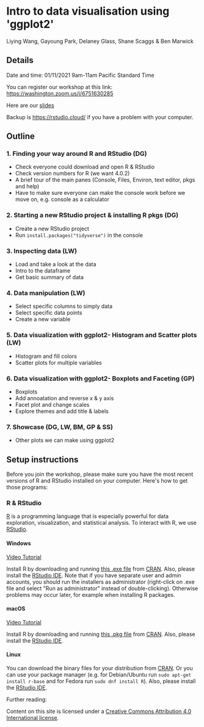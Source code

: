 # Intro to data visualisation using 'ggplot2'

Liying Wang, Gayoung Park, Delaney Glass, Shane Scaggs & Ben Marwick

## Details

Date and time: 01/11/2021 9am-11am Pacific Standard Time

You can register our workshop at this link:
https://washington.zoom.us/j/6751630285  

Here are our [slides](https://docs.google.com/presentation/d/15c764TPcJWQvoZasN5PtVxpwyyqEuLm8V-n7brMvx2I/edit#slide=id.gc6f90357f_0_0)

Backup is https://rstudio.cloud/ if you have a problem with your computer.

## Outline

### 1. Finding your way around R and RStudio (DG)
- Check everyone could download and open R & RStudio
- Check version numbers for R (we want 4.0.2)
- A brief tour of the main panes (Console, Files, Environ, text editor, pkgs and help) 
- Have to make sure everyone can make the console work before we move on, e.g. console as a calculator 

### 2. Starting a new RStudio project & installing R pkgs (DG) 
- Create a new RStudio project 
- Run `install.packages("tidyverse")` in the console

### 3. Inspecting data (LW)
- Load and take a look at the data
- Intro to the dataframe
- Get basic summary of data

### 4. Data manipulation (LW)
- Select specific columns to simply data
- Select specific data points 
- Create a new variable 

### 5. Data visualization with ggplot2- Histogram and Scatter plots (LW)
- Histogram and fill colors
- Scatter plots for multiple variables

### 6. Data visualization with ggplot2- Boxplots and Faceting (GP)
- Boxplots 
- Add annoatation and reverse x & y axis
- Facet plot and change scales
- Explore themes and add title & labels

### 7. Showcase (DG, LW, BM, GP & SS)
- Other plots we can make using ggplot2

## Setup instructions

Before you join the workshop, please make sure you have the most recent versions of R and RStudio installed on your computer. Here's how to get those programs:

<h3>R & RStudio</h3>

<p>
    <a href="https://www.r-project.org">R</a> is a programming language
    that is especially powerful for data exploration, visualization, and
    statistical analysis. To interact with R, we use
    <a href="https://www.rstudio.com/">RStudio</a>.
</p>


<h4 id="r-windows">Windows</h4>
<a href="https://www.youtube.com/watch?v=q0PjTAylwoU">Video Tutorial</a>
<p>
        Install R by downloading and running
        <a href="https://cran.r-project.org/bin/windows/base/release.htm">this .exe file</a>
        from <a href="https://cran.r-project.org/index.html">CRAN</a>.
        Also, please install the
        <a href="https://www.rstudio.com/products/rstudio/download/#download">RStudio IDE</a>.
        Note that if you have separate user and admin accounts, you should run the
        installers as administrator (right-click on .exe file and select "Run as
        administrator" instead of double-clicking). Otherwise problems may occur later,
        for example when installing R packages.
</p>

<h4 id="r-macosx">macOS</h4>
<a href="https://www.youtube.com/watch?v=5-ly3kyxwEg">Video Tutorial</a>
<p>
        Install R by downloading and running
        <a href="https://cran.r-project.org/bin/macosx/R-latest.pkg">this .pkg file</a>
        from <a href="https://cran.r-project.org/index.html">CRAN</a>.
        Also, please install the
        <a href="https://www.rstudio.com/products/rstudio/download/#download">RStudio IDE</a>.
</p>

<h4 id="r-linux">Linux</h4>
<p>
        You can download the binary files for your distribution
        from <a href="https://cran.r-project.org/index.html">CRAN</a>. Or
        you can use your package manager (e.g. for Debian/Ubuntu
        run <code>sudo apt-get install r-base</code> and for Fedora run
        <code>sudo dnf install R</code>).  Also, please install the
        <a href="https://www.rstudio.com/products/rstudio/download/#download">RStudio IDE</a>.
</p>

Further reading:

Content on this site is licensed under a [Creative Commons Attribution 4.0 International license](https://creativecommons.org/licenses/by-sa/4.0/).
